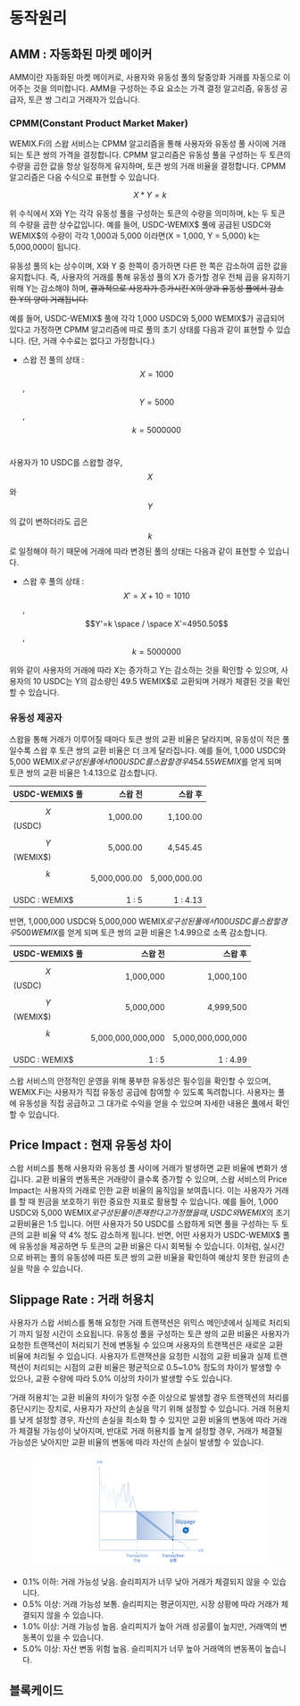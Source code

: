 # 동작원리

## AMM : 자동화된 마켓 메이커

AMM이란 자동화된 마켓 메이커로, 사용자와 유동성 풀의 탈중앙화 거래를 자동으로 이어주는 것을 의미합니다. AMM을 구성하는 주요 요소는 가격 결정 알고리즘, 유동성 공급자, 토큰 쌍 그리고 거래자가 있습니다.

### CPMM(Constant Product Market Maker)

WEMIX.Fi의 스왑 서비스는 CPMM 알고리즘을 통해 사용자와 유동성 풀 사이에 거래되는 토큰 쌍의 가격을 결정합니다. CPMM 알고리즘은 유동성 풀을 구성하는 두 토큰의 수량을 곱한 값을 항상 일정하게 유지하며, 토큰 쌍의 거래 비율을 결정합니다. CPMM 알고리즘은 다음 수식으로 표현할 수 있습니다.

$$
X * Y = k
$$

위 수식에서 X와 Y는 각각 유동성 풀을 구성하는 토큰의 수량을 의미하며, k는 두 토큰의 수량을 곱한 상수값입니다. 예를 들어, USDC-WEMIX$ 풀에 공급된 USDC와 WEMIX$의 수량이 각각 1,000과 5,000 이라면(X = 1,000, Y = 5,000) k는 5,000,000이 됩니다.

유동성 풀의 k는 상수이며, X와 Y 중 한쪽이 증가하면 다른 한 쪽은 감소하여 곱한 값을 유지합니다. 즉, 사용자의 거래를 통해 유동성 풀의 X가 증가할 경우 전체 곱을 유지하기 위해 Y는 감소해야 하며, ~~결과적으로 사용자가 증가시킨 X의 양과 유동성 풀에서 감소한 Y의 양이 거래됩니다.~~

예를 들어, USDC-WEMIX$ 풀에 각각 1,000 USDC와 5,000 WEMIX$가 공급되어 있다고 가정하면 CPMM 알고리즘에 따로 풀의 초기 상태를 다음과 같이 표현할 수 있습니다. (단, 거래 수수료는 없다고 가정합니다.)

* 스왑 전 풀의 상태 : $$X=1000$$, $$Y=5000$$​, $$k=5000000$$​

사용자가 10 USDC를 스왑할 경우, $$X$$와 $$Y$$의 값이 변하더라도 곱은 $$k$$로 일정해야 하기 때문에 거래에 따라 변경된 풀의 상태는 다음과 같이 표현할 수 있습니다.

* 스왑 후 풀의 상태 : $$X'=X+10=1010$$​, $$Y'=k \space / \space X'=4950.50$$, $$k=5000000$$

위와 같이 사용자의 거래에 따라 X는 증가하고 Y는 감소하는 것을 확인할 수 있으며, 사용자의 10 USDC는 Y의 감소량인 49.5 WEMIX$로 교환되며 거래가 체결된 것을 확인할 수 있습니다.

### 유동성 제공자

스왑을 통해 거래가 이루어질 때마다 토큰 쌍의 교환 비율은 달라지며, 유동성이 적은 풀일수록 스왑 후 토큰 쌍의 교환 비율은 더 크게 달라집니다. 예를 들어, 1,000 USDC와 5,000 WEMIX$로 구성된 풀에서 100 USDC를 스왑할 경우 454.55 WEMIX$를 얻게 되며 토큰 쌍의 교환 비율은 1:4.13으로 감소합니다.

| USDC-WEMIX$ 풀 |         스왑 전 |         스왑 후 |
| ------------- | -----------: | -----------: |
| $$X$$(USDC)   |     1,000.00 |     1,100.00 |
| $$Y$$(WEMIX$) |     5,000.00 |     4,545.45 |
| $$k$$​        | 5,000,000.00 | 5,000,000.00 |
| USDC : WEMIX$ |        1 : 5 |     1 : 4.13 |

반면, 1,000,000 USDC와 5,000,000 WEMIX$로 구성된 풀에서 100 USDC를 스왑할 경우 500 WEMIX$를 얻게 되며 토큰 쌍의 교환 비율은 1:4.99으로 소폭 감소합니다.

| USDC-WEMIX$ 풀  |              스왑 전 |              스왑 후 |
| -------------- | ----------------: | ----------------: |
| $$X$$​(USDC)   |         1,000,000 |         1,000,100 |
| $$Y$$​(WEMIX$) |         5,000,000 |         4,999,500 |
| $$k$$​         | 5,000,000,000,000 | 5,000,000,000,000 |
| USDC : WEMIX$  |             1 : 5 |          1 : 4.99 |

스왑 서비스의 안정적인 운영을 위해 풍부한 유동성은 필수임을 확인할 수 있으며, WEMIX.Fi는 사용자가 직접 유동성 공급에 참여할 수 있도록 독려합니다. 사용자는 풀에 유동성을 직접 공급하고 그 대가로 수익을 얻을 수 있으며 자세한 내용은 [풀](../Pool/)에서 확인할 수 있습니다.

## Price Impact : 현재 유동성 차이

스왑 서비스를 통해 사용자와 유동성 풀 사이에 거래가 발생하면 교환 비율에 변화가 생깁니다. 교환 비율의 변동폭은 거래량이 클수록 증가할 수 있으며, 스왑 서비스의 Price Impact는 사용자의 거래로 인한 교환 비율의 움직임을 보여줍니다. 이는 사용자가 거래를 할 때 원금을 보호하기 위한 중요한 지표로 활용할 수 있습니다. 예를 들어, 1,000 USDC와 5,000 WEMIX$로 구성된 풀이 존재한다고 가정했을 때, USDC와 WEMIX$의 초기 교환비율은 1:5 입니다. 어떤 사용자가 50 USDC를 스왑하게 되면 풀을 구성하는 두 토큰의 교환 비율 약 4% 정도 감소하게 됩니다. 반면, 어떤 사용자가 USDC-WEMIX$ 풀에 유동성을 제공하면 두 토큰의 교환 비율은 다시 회복될 수 있습니다. 이처럼, 실시간으로 바뀌는 풀의 유동성에 따른 토큰 쌍의 교환 비율을 확인하여 예상치 못한 원금의 손실을 막을 수 있습니다.

## Slippage Rate : 거래 허용치

사용자가 스왑 서비스를 통해 요청한 거래 트랜잭션은 위믹스 메인넷에서 실제로 처리되기 까지 일정 시간이 소요됩니다. 유동성 풀을 구성하는 토큰 쌍의 교환 비율은 사용자가 요청한 트랜잭션이 처리되기 전에 변동될 수 있으며 사용자의 트랜잭션은 새로운 교환 비율에 처리될 수 있습니다. 사용자가 트랜잭션을 요청한 시점의 교환 비율과 실제 트랜잭션이 처리되는 시점의 교환 비율은 평균적으로 0.5\~1.0% 정도의 차이가 발생할 수 있으나, 교환 수량에 따라 5.0% 이상의 차이가 발생할 수도 있습니다.

‘거래 허용치’는 교환 비율의 차이가 일정 수준 이상으로 발생할 경우 트랜잭션의 처리를 중단시키는 장치로, 사용자가 자산의 손실을 막기 위해 설정할 수 있습니다. 거래 허용치를 낮게 설정할 경우, 자산의 손실을 최소화 할 수 있지만 교환 비율의 변동에 따라 거래가 체결될 가능성이 낮아지며, 반대로 거래 허용치를 높게 설정할 경우, 거래가 체결될 가능성은 낮아지만 교환 비율의 변동에 따라 자산의 손실이 발생할 수 있습니다.

<figure><img src="../../.gitbook/assets/05_Slippage.png" alt=""><figcaption></figcaption></figure>

* 0.1% 이하: 거래 가능성 낮음. 슬리피지가 너무 낮아 거래가 체결되지 않을 수 있습니다.
* 0.5% 이상: 거래 가능성 보통. 슬리피지는 평균이지만, 시장 상황에 따라 거래가 체결되지 않을 수 있습니다.
* 1.0% 이상: 거래 가능성 높음. 슬리피지가 높아 거래 성공률이 높지만, 거래액의 변동폭이 있을 수 있습니다.
* 5.0% 이상: 자산 변동 위험 높음. 슬리피지가 너무 높아 거래액의 변동폭이 높습니다.

## 블록케이드
